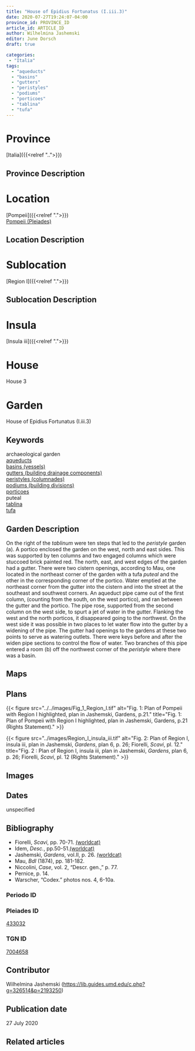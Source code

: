 ```yaml
---
title: "House of Epidius Fortunatus (I.iii.3)"
date: 2020-07-27T19:24:07-04:00
province_id: PROVINCE_ID
article_id: ARTICLE_ID
author: Wilhelmina Jashemski
editor: June Dorsch
draft: true

categories:
 - "Italia"
tags:
  - "aqueducts"
  - "basins"
  - "gutters"
  - "peristyles"
  - "podiums"
  - "porticoes"
  - "tablina"
  - "tufa"
---
```


# Province

[Italia]({{<relref "..">}})

## Province Description

<!-- DESCRIPTION -->


# Location

[Pompeii]({{<relref ".">}}) \
[Pompeii (Pleiades)](https://pleiades.stoa.org/places/433032)

## Location Description

<!-- LEAVE THIS BLANK FOR NOW -->

# Sublocation

[Region I]({{<relref ".">}})

## Sublocation Description

<!-- DESCRIPTION -->

# Insula

[Insula iii]({{<relref ".">}})

# House

House 3

# Garden

House of Epidius Fortunatus (I.iii.3)

## Keywords

archaeological garden \
[aqueducts](http://vocab.getty.edu/page/aat/300006165) \
[basins (vessels)](http://vocab.getty.edu/page/aat/300045614) \
[gutters (building drainage components)](http://vocab.getty.edu/page/aat/300052565) \
[peristyles (columnades)](http://vocab.getty.edu/page/aat/300004029) \
[podiums (building divisions)](http://vocab.getty.edu/page/aat/300000976) \
[porticoes](http://vocab.getty.edu/page/aat/300004145) \
puteal \
[tablina](http://vocab.getty.edu/page/aat/300004180) \
[tufa](http://vocab.getty.edu/page/aat/300011712)  

## Garden Description

On the right of the *tablinum* were ten steps that led to the *peristyle* garden (a). A portico enclosed the garden on the west, north and east sides. This was supported by ten columns and two engaged columns which were stuccoed brick painted red. The north, east, and west edges of the garden had a gutter. There were two cistern openings, according to Mau, one located in the northeast corner of the garden with a tufa *puteal* and the other in the corresponding corner of the portico. Water emptied at the northeast corner from the gutter into the cistern and into the street at the southeast and southwest corners. An aqueduct pipe came out of the first column, (counting from the south, on the west portico), and ran between the gutter and the portico. The pipe rose, supported from the second column on the west side, to spurt a jet of water in the gutter. Flanking the west and the north porticos, it disappeared going to the northwest. On the west side it was possible in two places to let water flow into the gutter by a widening of the pipe. The gutter had openings to the gardens at these two points to serve as watering outlets. There were keys before and after the widen pipe sections to control the flow of water. Two branches of this pipe entered a room (b) off the northwest corner of the *peristyle* where there was a basin.

## Maps

<!--
OLD WAY (DO NOT USE)
![alt_text](../../images/image_name.ext)
*CAPTION*

NEW WAY ↓↓↓↓
{{< figure src="../../images/image_name.ext" alt="ALT_TEXT" title="CAPTION" >}}
-->

## Plans

{{< figure src="../../images/Fig_1_Region_I.tif" alt="Fig. 1: Plan of Pompeii with Region I highlighted, plan in Jashemski, Gardens, p.21." title="Fig. 1: Plan of Pompeii with Region I highlighted, plan in Jashemski, Gardens, p.21 (Rights Statement)." >}}

{{< figure src="../images/Region_I_insula_iii.tif" alt="Fig. 2: Plan of Region I, insula iii, plan in Jashemski, *Gardens*, plan 6, p. 26; Fiorelli,
*Scavi*, pl. 12." title="Fig. 2 : Plan of Region I, insula iii, plan in Jashemski, *Gardens*, plan 6, p. 26; Fiorelli,
*Scavi*, pl. 12 (Rights Statement)." >}}

## Images


## Dates

unspecified

## Bibliography

* Fiorelli, *Scavi*, pp. 70-71. [(worldcat)](http://www.worldcat.org/oclc/249024903)
* Idem, *Desc.*, pp.50-51.[(worldcat)](http://www.worldcat.org/oclc/908272023)
* Jashemski, *Gardens*, vol.II, p. 26. [(worldcat)](http://www.worldcat.org/oclc/921816405)
* Mau, *BdI* (1874), pp. 181-182.
* Niccolini, *Case*, vol. 2, “Descr. gen.,” p. 77.
* Pernice, p. 14.
* Warscher, “Codex.” photos nos. 4, 6-10a.

### Periodo ID

<!-- [PERIODO_ID](https://pleiades.stoa.org/places/PLEIADES_ID) -->

### Pleiades ID

[433032](https://pleiades.stoa.org/places/433032)

### TGN ID

[7004658](http://vocab.getty.edu/page/tgn/7004658)

## Contributor

Wilhelmina Jashemski (https://lib.guides.umd.edu/c.php?g=326514&p=2193250)

## Publication date

27 July 2020

## Related articles

<!-- Links to other related articles. Leave blank for now -->
